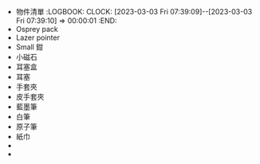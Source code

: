 - 物件清單
  :LOGBOOK:
  CLOCK: [2023-03-03 Fri 07:39:09]--[2023-03-03 Fri 07:39:10] =>  00:00:01
  :END:
- Osprey pack
- Lazer pointer
- Small 鉗
- 小磁石
- 耳塞盒
- 耳塞
- 手套夾
- 皮手套夾
- 藍墨筆
- 白筆
- 原子筆
- 紙巾
-
-